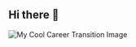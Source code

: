 ## Hi there 👋

![My Cool Career Transition Image](Supraja-KadaladiRamkumar/Career%20Choices%and%New%Beginnings%20-%20Supraja.png)

<!--
**Supraja-KadaladiRamkumar/Supraja-KadaladiRamkumar** is a ✨ _special_ ✨ repository because its `README.md` (this file) appears on your GitHub profile.

Here are some ideas to get you started:

- 🔭 I’m currently working on ...
- 🌱 I’m currently learning ...
- 👯 I’m looking to collaborate on ...
- 🤔 I’m looking for help with ...
- 💬 Ask me about ...
- 📫 How to reach me: ...
- 😄 Pronouns: ...
- ⚡ Fun fact: ...
-->
